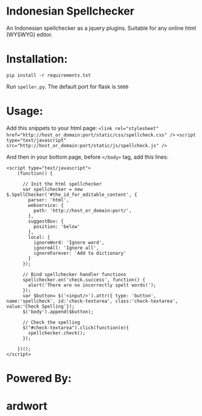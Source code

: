 Indonesian Spellchecker
=======================
An Indonesian spellchecker as a jquery plugins. Suitable for any online html (WYSWYG) editor.

Installation:
============
`pip install -r requirements.txt`

Run `speller.py`. 
The default port for flask is `5000`

Usage:
======
Add this snippets to your html page:
`<link rel="stylesheet" href="http://host_or_domain:port/static/css/spellcheck.css" />`
`<script type="text/javascript" src="http://host_or_domain:port/static/js/spellcheck.js" />`

And then in your bottom page, before `</body>` tag, add this lines:
```
<script type="text/javascript">
    (function() {

      // Init the html spellchecker
      var spellchecker = new $.SpellChecker('#the_id_for_editable_content', {
        parser: 'html',
        webservice: {
          path: 'http://host_or_domain:port/',
        },
        suggestBox: {
          position: 'below'
        },
        local: {
          ignoreWord: 'Ignore word',
          ignoreAll: 'Ignore all',
          ignoreForever: 'Add to dictionary'
        }
      });

      // Bind spellchecker handler functions
      spellchecker.on('check.success', function() {
        alert('There are no incorrectly spelt words!');
      });
      var $button= $('<input/>').attr({ type: 'button', name:'spellcheck', id:'check-textarea', class:'check-textarea', value:'Check Spelling'});
      $('body').append($button);

      // Check the spelling
      $("#check-textarea").click(function(e){
        spellchecker.check();
      });

    })();
</script>
```



Powered By:
===========
ardwort
=======
